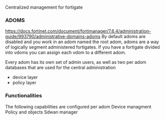 Centralized management for fortigate 

### ADOMS
https://docs.fortinet.com/document/fortimanager/7.6.4/administration-guide/993790/administrative-domains-adoms
By default adoms are disabled and you work in an adom named the root adom, adoms are a way of logically segment administered fortigates. If you have a fortigate divided into vdoms you can assign each vdom to a different adom. 

Every adom has its own set of admin users, as well as two per adom databases that are used for the central administration
- device layer
- policy layer

### Functionalities
The following capabilities are configured per adom
Device managment
Policy and objects
Sdwan manager
